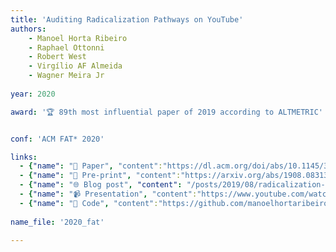 ```yaml
---
title: 'Auditing Radicalization Pathways on YouTube'
authors:
    - Manoel Horta Ribeiro
    - Raphael Ottonni
    - Robert West 
    - Virgílio AF Almeida
    - Wagner Meira Jr
    
year: 2020

award: '🏆 89th most influential paper of 2019 according to ALTMETRIC'


conf: 'ACM FAT* 2020'

links:
  - {"name": "📜 Paper", "content":"https://dl.acm.org/doi/abs/10.1145/3351095.3372879"}
  - {"name": "📄 Pre-print", "content":"https://arxiv.org/abs/1908.08313"}
  - {"name": "🌐 Blog post", "content": "/posts/2019/08/radicalization-youtube"} 
  - {"name": "📹 Presentation", "content":"https://www.youtube.com/watch?v=zju-J53S4W0"}
  - {"name": "🔗️ Code", "content":"https://github.com/manoelhortaribeiro/radicalization_youtube"}
  
name_file: '2020_fat'

---
```

